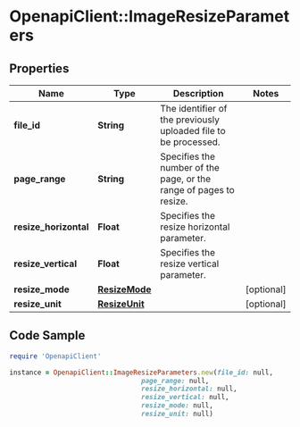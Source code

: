 # OpenapiClient::ImageResizeParameters

## Properties

Name | Type | Description | Notes
------------ | ------------- | ------------- | -------------
**file_id** | **String** | The identifier of the previously uploaded file to be processed. | 
**page_range** | **String** | Specifies the number of the page, or the range of pages to resize. | 
**resize_horizontal** | **Float** | Specifies the resize horizontal parameter. | 
**resize_vertical** | **Float** | Specifies the resize vertical parameter. | 
**resize_mode** | [**ResizeMode**](ResizeMode.md) |  | [optional] 
**resize_unit** | [**ResizeUnit**](ResizeUnit.md) |  | [optional] 

## Code Sample

```ruby
require 'OpenapiClient'

instance = OpenapiClient::ImageResizeParameters.new(file_id: null,
                                 page_range: null,
                                 resize_horizontal: null,
                                 resize_vertical: null,
                                 resize_mode: null,
                                 resize_unit: null)
```


